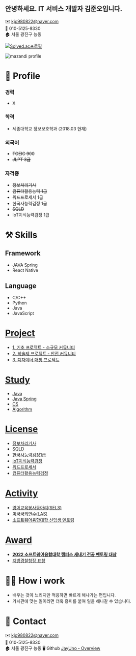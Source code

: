 ## 안녕하세요. IT 서비스 개발자 김준오입니다.

✉️ kjo980822@naver.com   
📱 010-5125-8330   
🏠 서울 광진구 능동

[![Solved.ac프로필](http://mazassumnida.wtf/api/v2/generate_badge?boj=kjo980822)](https://solved.ac/kjo980822)

![mazandi profile](http://mazandi.herokuapp.com/api?handle=kjo980822&theme=dark)

# 🔎 Profile
### 경력

- X

### 학력

- 세종대학교 정보보호학과 (2018.03  현재)

### 외국어

- ~~TOEIC 900~~
- ~~JLPT 3급~~

### 자격증

- ~~정보처리기사~~
- ~~컴퓨터활용능력 1급~~
- 워드프로세서 1급
- 한국사능력검정 1급
- ~~SQLD~~
- IoT지식능력검정 1급

# ⚒️ Skills

## **Framework**

- JAVA Spring
- React Native
    
## **Language**

- C/C++
- Python
- Java
- JavaScript

# [Project](https://www.notion.so/Project-273ab942c32f4accb324e1463900e0bf)

- [1. 기초 프로젝트 - 소규모 커뮤니티](https://www.notion.so/1-4c05828f5eb749b2af6bde098ba1f970)
- [2. 학술제 프로젝트 - 안전 커뮤니티](https://www.notion.so/2-e2d01e69daef451cbe4efcb38d457229)
- [3. 디자이너 매칭 프로젝트](https://www.notion.so/3-f8847f47dc644796a2170c8084509e45)

# [Study](https://www.notion.so/Study-fbb295e9f9a441da9b4cff23466036aa)

- [Java](https://www.notion.so/Java-072d9f0d41154045abe36d45303fc5f6)
- [Java Spring](https://www.notion.so/Java-Spring-e2def25b0245494e949e91eccba7a687)
- [CS](https://www.notion.so/CS-07c676827ff84f83a63210b695481cbb)
- [Algorithm](https://www.notion.so/Algorithm-0b73939c46f9471ab20b31624265714a)

# [License](https://www.notion.so/License-7ea24beaebdf4b4cbdd5b344776d7ac5)

- [정보처리기사](https://www.notion.so/e14746c3524b4469ab545237642259b7)
- [SQLD](https://www.notion.so/SQLD-fe2722e6daa54670b3f1aa6c6f621e67)
- [한국사능력검정1급](https://www.notion.so/1-3e143b59b949407ea4ebdc33ad1b247e)
- [IoT지식능력검정](https://www.notion.so/IoT-14f7424fa7914cb7b74a928cb12529d4)
- [워드프로세서](https://www.notion.so/49971484c31b4f3f81b8a84dece3f9fe)
- [컴퓨터활용능력검정](https://www.notion.so/2c696df16b824fecaf655297d19a3ca8)

# [Activity](https://www.notion.so/Activity-a5a4faf9b0374915979ba46cd781eb58)

- [영어교육봉사동아리(SELS)](https://www.notion.so/SELS-3b0f7b1c9f254fe9af48edceec0389a3)
- [미국국외연수(LAS)](https://www.notion.so/LAS-8458b3342976482c834b307716a5db5a)
- [소프트웨어융합대학 신입생 멘토링](https://www.notion.so/fd789dc8b13c4f41a38468af346fb18c)

# [Award](https://www.notion.so/Award-19cc5b1d96b2433fafb94a363b001ead)

- [**2022 소프트웨어융합대학 캠퍼스 새내기 전공 멘토링 대상**](https://www.notion.so/2022-49e8a32094a74e9190232512e723b0e0)
- [지방경찰청장 표창](https://www.notion.so/45a923570c18483da1b635919d5d797f)

# 🙋🏻 How i work

- 배우는 것이 느리지만 적응하면 빠르게 해나가는 편입니다.
- 가치관에 맞는 일이라면 더욱 흥미를 붙여 일을 해나갈 수 있습니다.

# 👋 Contact

✉️ kjo980822@naver.com   
📱 010-5125-8330   
🏠 서울 광진구 능동
🖥️ Github
[JayUno - Overview](https://github.com/JayUno)
